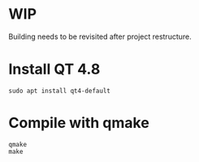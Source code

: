 # WIP
Building needs to be revisited after project restructure.

# Install QT 4.8
```shell
sudo apt install qt4-default
```
# Compile with qmake
```shell
qmake
make
```

